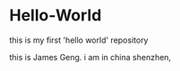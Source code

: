 # Hello-World
this is my first 'hello world' repository

this is James Geng. i am in china shenzhen,
